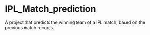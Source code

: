 # IPL_Match_prediction
A project that predicts the winning team of a IPL match, based on the previous match records. 
